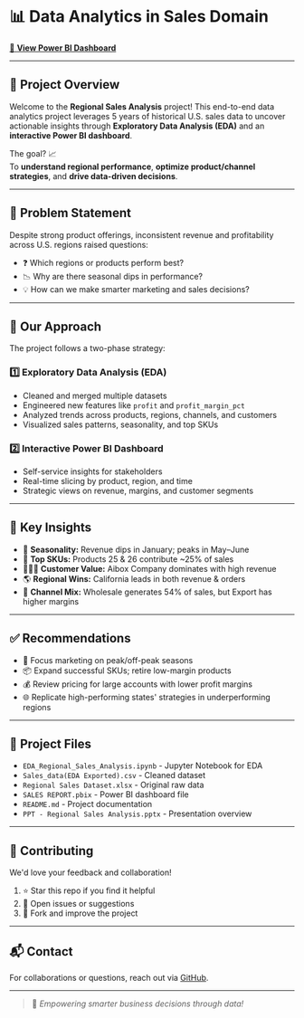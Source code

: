 # 📊 Data Analytics in Sales Domain

[🔗 **View Power BI Dashboard**](https://app.powerbi.com/view?r=your_dashboard_link_here](https://app.powerbi.com/view?r=eyJrIjoiMDBkZGQ5YzMtOTQ2YS00MGQ3LTgxN2YtNzU2MTE2NWMxNTBhIiwidCI6ImE2ZWY1YTM2LWUyYmYtNDI1Ni05ODAyLTA4MTA4ZWIwOTEzYSJ9))

---

## 📌 Project Overview

Welcome to the **Regional Sales Analysis** project! This end-to-end data analytics project leverages 5 years of historical U.S. sales data to uncover actionable insights through **Exploratory Data Analysis (EDA)** and an **interactive Power BI dashboard**.

The goal? 📈  
To **understand regional performance**, **optimize product/channel strategies**, and **drive data-driven decisions**.

---

## 🧩 Problem Statement

Despite strong product offerings, inconsistent revenue and profitability across U.S. regions raised questions:
- ❓ Which regions or products perform best?
- 📉 Why are there seasonal dips in performance?
- 💡 How can we make smarter marketing and sales decisions?

---

## 🧠 Our Approach

The project follows a two-phase strategy:

### 1️⃣ Exploratory Data Analysis (EDA)
- Cleaned and merged multiple datasets
- Engineered new features like `profit` and `profit_margin_pct`
- Analyzed trends across products, regions, channels, and customers
- Visualized sales patterns, seasonality, and top SKUs

### 2️⃣ Interactive Power BI Dashboard
- Self-service insights for stakeholders
- Real-time slicing by product, region, and time
- Strategic views on revenue, margins, and customer segments

---

## 📌 Key Insights

- 📅 **Seasonality:** Revenue dips in January; peaks in May–June
- 💼 **Top SKUs:** Products 25 & 26 contribute ~25% of sales
- 🧑‍🤝‍🧑 **Customer Value:** Aibox Company dominates with high revenue
- 🌎 **Regional Wins:** California leads in both revenue & orders
- 🔄 **Channel Mix:** Wholesale generates 54% of sales, but Export has higher margins

---

## ✅ Recommendations

- 🎯 Focus marketing on peak/off-peak seasons
- 📦 Expand successful SKUs; retire low-margin products
- 💰 Review pricing for large accounts with lower profit margins
- 🌐 Replicate high-performing states' strategies in underperforming regions

---

## 📂 Project Files

- `EDA_Regional_Sales_Analysis.ipynb` - Jupyter Notebook for EDA
- `Sales_data(EDA Exported).csv` - Cleaned dataset
- `Regional Sales Dataset.xlsx` - Original raw data
- `SALES REPORT.pbix` - Power BI dashboard file
- `README.md` - Project documentation
- `PPT - Regional Sales Analysis.pptx` - Presentation overview

---

## 🤝 Contributing

We'd love your feedback and collaboration!

1. ⭐ Star this repo if you find it helpful  
2. 📝 Open issues or suggestions  
3. 🔁 Fork and improve the project  

---

## 📬 Contact

For collaborations or questions, reach out via [GitHub](https://github.com/prathmkapde17).

---

> 🚀 *Empowering smarter business decisions through data!*

